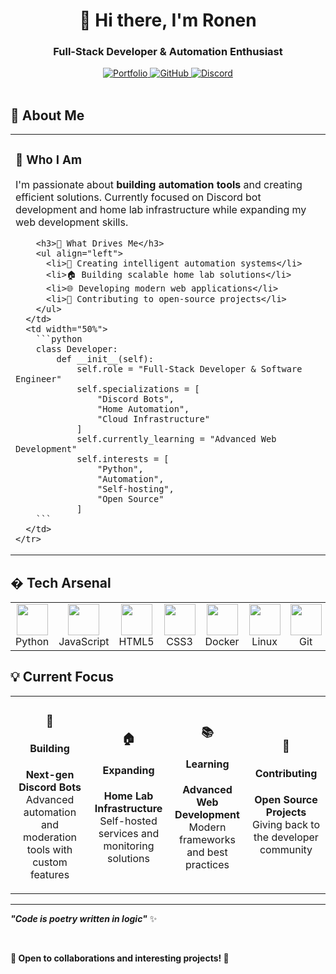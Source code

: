 <div align="center">

# 👋 Hi there, I'm Ronen

### Full-Stack Developer & Automation Enthusiast

</div>

<div align="center">
  <a href="https://www.ronenlaz.com">
    <img src="https://img.shields.io/badge/🌐%20Portfolio-Visit%20Site-4A90E2?style=for-the-badge&labelColor=000000" alt="Portfolio"/>
  </a>
  <a href="https://github.com/ronenlazowski">
    <img src="https://img.shields.io/badge/GitHub-Follow-white?style=for-the-badge&logo=github&logoColor=white&labelColor=000000" alt="GitHub"/>
  </a>
  <a href="https://discord.com/users/1357038796532875406">
    <img src="https://img.shields.io/badge/Discord-Let's%20Chat-5865F2?style=for-the-badge&logo=discord&logoColor=white&labelColor=000000" alt="Discord"/>
  </a>
</div>

<br/>

## 🎯 About Me

<div align="center">
  <table>
    <tr>
      <td width="50%">
        <h3>💫 Who I Am</h3>
        <p>I'm passionate about <strong>building automation tools</strong> and creating efficient solutions. Currently focused on Discord bot development and home lab infrastructure while expanding my web development skills.</p>
        
        <h3>🚀 What Drives Me</h3>
        <ul align="left">
          <li>🤖 Creating intelligent automation systems</li>
          <li>🏠 Building scalable home lab solutions</li>
          <li>🌐 Developing modern web applications</li>
          <li>🔧 Contributing to open-source projects</li>
        </ul>
      </td>
      <td width="50%">
        ```python
        class Developer:
            def __init__(self):
                self.role = "Full-Stack Developer & Software Engineer"
                self.specializations = [
                    "Discord Bots", 
                    "Home Automation", 
                    "Cloud Infrastructure"
                ]
                self.currently_learning = "Advanced Web Development"
                self.interests = [
                    "Python", 
                    "Automation", 
                    "Self-hosting", 
                    "Open Source"
                ]
        ```
      </td>
    </tr>
  </table>
</div>

## � Tech Arsenal

<div align="center">
  <table>
    <tr>
      <td align="center" width="100">
        <img src="https://skillicons.dev/icons?i=python" width="50"/>
        <br/>Python
      </td>
      <td align="center" width="100">
        <img src="https://skillicons.dev/icons?i=js" width="50"/>
        <br/>JavaScript
      </td>
      <td align="center" width="100">
        <img src="https://skillicons.dev/icons?i=html" width="50"/>
        <br/>HTML5
      </td>
      <td align="center" width="100">
        <img src="https://skillicons.dev/icons?i=css" width="50"/>
        <br/>CSS3
      </td>
      <td align="center" width="100">
        <img src="https://skillicons.dev/icons?i=docker" width="50"/>
        <br/>Docker
      </td>
      <td align="center" width="100">
        <img src="https://skillicons.dev/icons?i=linux" width="50"/>
        <br/>Linux
      </td>
      <td align="center" width="100">
        <img src="https://skillicons.dev/icons?i=git" width="50"/>
        <br/>Git
      </td>
    </tr>
  </table>
</div>

## 💡 Current Focus

<div align="center">
  <table>
    <tr>
      <td align="center" width="25%">
        <div>
          <h3>🤖</h3>
          <h4>Building</h4>
          <p><strong>Next-gen Discord Bots</strong><br/>
          Advanced automation and moderation tools with custom features</p>
        </div>
      </td>
      <td align="center" width="25%">
        <div>
          <h3>🏠</h3>
          <h4>Expanding</h4>
          <p><strong>Home Lab Infrastructure</strong><br/>
          Self-hosted services and monitoring solutions</p>
        </div>
      </td>
      <td align="center" width="25%">
        <div>
          <h3>📚</h3>
          <h4>Learning</h4>
          <p><strong>Advanced Web Development</strong><br/>
          Modern frameworks and best practices</p>
        </div>
      </td>
      <td align="center" width="25%">
        <div>
          <h3>🤝</h3>
          <h4>Contributing</h4>
          <p><strong>Open Source Projects</strong><br/>
          Giving back to the developer community</p>
        </div>
      </td>
    </tr>
  </table>
</div>

---


  **_"Code is poetry written in logic"_** ✨
  
  <br/>
  
  **💫 Open to collaborations and interesting projects! 💫**
</div>

